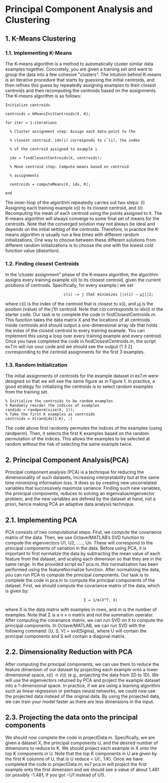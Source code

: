 # Principal Component Analysis and Clustering
## 1. K-Means Clustering
### 1.1. Implementing K-Means

The K-means algorithm is a method to automatically cluster similar data examples together. Concretely, you are given a training set and want to group the data into a few cohesive "clusters". The intuition behind K-means is an iterative procedure that starts by guessing the initial centroids, and then refines this guess by repeatedly assigning examples to their closest centroids and then recomputing the centroids based on the assignments. The K-means algorithm is as follows:

    Initialize centroids

    centroids = kMeansInitCentroids(X, K);

    for iter = 1:iterations

      % Cluster assignment step: Assign each data point to the

      % closest centroid. idx(i) corresponds to cˆ(i), the index

      % of the centroid assigned to example i

      idx = findClosestCentroids(X, centroids);

      % Move centroid step: Compute means based on centroid

      % assignments

      centroids = computeMeans(X, idx, K);

    end

The inner-loop of the algorithm repeatedly carries out two steps: (i) Assigning each training example x(i) to its closest centroid, and (ii) Recomputing the mean of each centroid using the points assigned to it. The K-means algorithm will always converge to some final set of means for the centroids. Note that the converged solution may not always be ideal and depends on the initial setting of the centroids. Therefore, in practice the K-means algorithm is usually run a few times with different random initializations. One way to choose between these different solutions from different random initializations is to choose the one with the lowest cost function value (distortion).

### 1.2. Finding closest Centroids

In the \cluster assignment" phase of the K-means algorithm, the algorithm assigns every training example x(i) to its closest centroid, given the current positions of centroids. Specifically, for every example i we set 

                              c(i) := j that minimizes ||x(i) − µj||2;

where c(i) is the index of the centroid that is closest to x(i), and µj is the position (value) of the j’th centroid. Note that c(i) corresponds to idx(i) in the starter code. Our task is to complete the code in findClosestCentroids.m. This function takes the data matrix X and the locations of all centroids inside centroids and should output a one-dimensional array idx that holds the
index of the closest centroid to every training example. You can implement this using a loop over every training example and
every centroid. Once you have completed the code in findClosestCentroids.m, the script ex7.m will run oour code and we should see the output [1 3 2] corresponding to the centroid assignments for the first 3 examples.

### 1.3. Random Initialization

The initial assignments of centroids for the example dataset in ex7.m were designed so that we will see the same figure as in Figure 1. In practice, a good strategy for initializing the centroids is to select random examples from the training set.

    % Initialize the centroids to be random examples
    % Randomly reorder the indices of examples
    randidx = randperm(size(X, 1));
    % Take the first K examples as centroids
    centroids = X(randidx(1:K), :)
    
The code above first randomly permutes the indices of the examples (using randperm). Then, it selects the first K examples based on the random permutation of the indices. This allows the examples to be selected at random without the risk of selecting the same example twice.

## 2. Principal Component Analysis(PCA)
Principal component analysis (PCA) is a technique for reducing the dimensionality of such datasets, increasing interpretability but at the same time minimizing information loss. It does so by creating new uncorrelated variables that successively maximize variance. Finding such new variables, the principal components, reduces to solving an eigenvalue/eigenvector problem, and the new variables are defined by the dataset at hand, not a priori, hence making PCA an adaptive data analysis technique.

## 2.1. Implementing PCA
PCA consists of two computational steps: First, we compute the covariance matrix of the data. Then, we use Octave/MATLAB’s SVD function to compute the eigenvectors U1, U2, ....., Un. These will correspond to the principal components of variation in the data. Before using PCA, it is important to first normalize the data by subtracting the mean value of each feature from the dataset, and scaling each dimension so that they are in the same range. In the provided script ex7 pca.m,
this normalization has been performed using the featureNormalize function. After normalizing the data, you can run PCA to compute the principal components. Our task is to complete the code in pca.m to compute the principal components of the dataset. First, we should compute the covariance matrix of the data, which is given by:

                                       Σ = 1/m(X^T, X)
        
where X is the data matrix with examples in rows, and m is the number of examples. Note that Σ is a n × n matrix and not the summation operator. After computing the covariance matrix, we can run SVD on it to compute the principal components. In Octave/MATLAB, we can run SVD with the following command: [U, S, V] = svd(Sigma), where U will contain the principal components and S will contain a diagonal matrix.

## 2.2. Dimensionality Reduction with PCA
After computing the principal components, we can use them to reduce the feature dimension of our dataset by projecting each example onto a lower dimensional space, x(i) -> z(i) (e.g., projecting the data from 2D to 1D). We will use the eigenvectors returned by PCA and project the example dataset into a 1-dimensional space. In practice, if we are using a learning algorithm such as linear regression or perhaps neural networks, we could now use the projected data instead of the original data. By using the projected data, we can train your model faster as there are less dimensions in the input.

## 2.3. Projecting the data onto the principal components
We should now complete the code in projectData.m. Specifically, we are given a dataset X, the principal components U, and the desired number of dimensions to reduce to K. We should project each example in X onto the top K components in U. Note that the top K components in U are given by the first K columns of U, that is U reduce = U(:, 1:K). Once we have completed the code in projectData.m, ex7 pca.m will project the first example onto the first dimension and we should see a value of about 1.481 (or possibly -1.481, if you got −U1 instead of U1).
